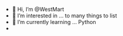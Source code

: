 - 👋 Hi, I’m @WestMart
- 👀 I’m interested in ... to many things to list 
- 🌱 I’m currently learning ... Python 
- 

<!---
WestMart/WestMart is a ✨ special ✨ repository because its `README.md` (this file) appears on your GitHub profile.
You can click the Preview link to take a look at your changes.
--->

